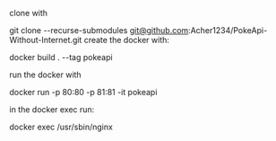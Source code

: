 clone with 

git clone --recurse-submodules git@github.com:Acher1234/PokeApi-Without-Internet.git
create the docker with: 

docker build . --tag pokeapi

run the docker with 

docker run -p 80:80 -p 81:81 -it pokeapi

in the docker exec run:

docker exec <constainer-id> /usr/sbin/nginx
